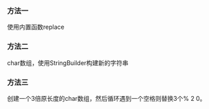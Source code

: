 ### 方法一

使用内置函数replace

### 方法二

char数组，使用StringBuilder构建新的字符串

### 方法三

创建一个3倍原长度的char数组，然后循环遇到一个空格则替换3个%  2  0。